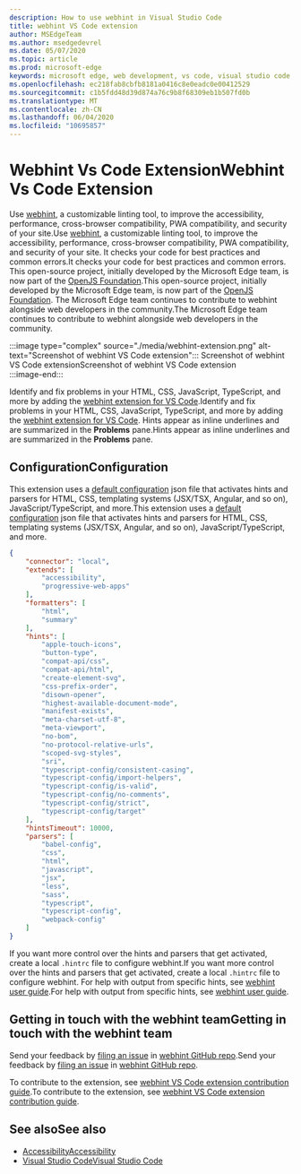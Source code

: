 ```yaml
---
description: How to use webhint in Visual Studio Code
title: webhint VS Code extension
author: MSEdgeTeam
ms.author: msedgedevrel
ms.date: 05/07/2020
ms.topic: article
ms.prod: microsoft-edge
keywords: microsoft edge, web development, vs code, visual studio code, webhint
ms.openlocfilehash: ec218fab8cbfb8181a0416c8e0eadc0e00412529
ms.sourcegitcommit: c1b5fdd48d39d874a76c9b8f68309eb1b507fd0b
ms.translationtype: MT
ms.contentlocale: zh-CN
ms.lasthandoff: 06/04/2020
ms.locfileid: "10695857"
---
```

# <span data-ttu-id="f27f2-104">Webhint Vs Code Extension</span><span class="sxs-lookup"><span data-stu-id="f27f2-104">Webhint Vs Code Extension</span></span>  

<span data-ttu-id="f27f2-105">Use [webhint][WebhintMain], a customizable linting tool, to improve the accessibility, performance, cross-browser compatibility, PWA compatibility, and security of your site.</span><span class="sxs-lookup"><span data-stu-id="f27f2-105">Use [webhint][WebhintMain], a customizable linting tool, to improve the accessibility, performance, cross-browser compatibility, PWA compatibility, and security of your site.</span></span>  <span data-ttu-id="f27f2-106">It checks your code for best practices and common errors.</span><span class="sxs-lookup"><span data-stu-id="f27f2-106">It checks your code for best practices and common errors.</span></span> <span data-ttu-id="f27f2-107">This open-source project, initially developed by the Microsoft Edge team, is now part of the [OpenJS Foundation][OpenjsFoundation].</span><span class="sxs-lookup"><span data-stu-id="f27f2-107">This open-source project, initially developed by the Microsoft Edge team, is now part of the [OpenJS Foundation][OpenjsFoundation].</span></span>  <span data-ttu-id="f27f2-108">The Microsoft Edge team continues to contribute to webhint alongside web developers in the community.</span><span class="sxs-lookup"><span data-stu-id="f27f2-108">The Microsoft Edge team continues to contribute to webhint alongside web developers in the community.</span></span>  

:::image type="complex" source="./media/webhint-extension.png" alt-text="Screenshot of webhint VS Code extension":::
   <span data-ttu-id="f27f2-110">Screenshot of webhint VS Code extension</span><span class="sxs-lookup"><span data-stu-id="f27f2-110">Screenshot of webhint VS Code extension</span></span>  
:::image-end:::

<!--![Screenshot of webhint VS Code extension][ImageWebhintExtension]  -->  

<span data-ttu-id="f27f2-111">Identify and fix problems in your HTML, CSS, JavaScript, TypeScript, and more by adding the [webhint extension for VS Code][VisualstudioMarketplaceWebhint].</span><span class="sxs-lookup"><span data-stu-id="f27f2-111">Identify and fix problems in your HTML, CSS, JavaScript, TypeScript, and more by adding the [webhint extension for VS Code][VisualstudioMarketplaceWebhint].</span></span>  <span data-ttu-id="f27f2-112">Hints appear as inline underlines and are summarized in the **Problems** pane.</span><span class="sxs-lookup"><span data-stu-id="f27f2-112">Hints appear as inline underlines and are summarized in the **Problems** pane.</span></span>  

## <span data-ttu-id="f27f2-113">Configuration</span><span class="sxs-lookup"><span data-stu-id="f27f2-113">Configuration</span></span>  

<span data-ttu-id="f27f2-114">This extension uses a [default configuration][GithubWebhintioIndexjson] json file that activates hints and parsers for HTML, CSS, templating systems \(JSX/TSX, Angular, and so on\), JavaScript/TypeScript, and more.</span><span class="sxs-lookup"><span data-stu-id="f27f2-114">This extension uses a [default configuration][GithubWebhintioIndexjson] json file that activates hints and parsers for HTML, CSS, templating systems \(JSX/TSX, Angular, and so on\), JavaScript/TypeScript, and more.</span></span>  

```json
{
    "connector": "local",
    "extends": [
        "accessibility",
        "progressive-web-apps"
    ],
    "formatters": [
        "html",
        "summary"
    ],
    "hints": [
        "apple-touch-icons",
        "button-type",
        "compat-api/css",
        "compat-api/html",
        "create-element-svg",
        "css-prefix-order",
        "disown-opener",
        "highest-available-document-mode",
        "manifest-exists",
        "meta-charset-utf-8",
        "meta-viewport",
        "no-bom",
        "no-protocol-relative-urls",
        "scoped-svg-styles",
        "sri",
        "typescript-config/consistent-casing",
        "typescript-config/import-helpers",
        "typescript-config/is-valid",
        "typescript-config/no-comments",
        "typescript-config/strict",
        "typescript-config/target"
    ],
    "hintsTimeout": 10000,
    "parsers": [
        "babel-config",
        "css",
        "html",
        "javascript",
        "jsx",
        "less",
        "sass",
        "typescript",
        "typescript-config",
        "webpack-config"
    ]
}
```  

<span data-ttu-id="f27f2-115">If you want more control over the hints and parsers that get activated, create a local `.hintrc` file to configure webhint.</span><span class="sxs-lookup"><span data-stu-id="f27f2-115">If you want more control over the hints and parsers that get activated, create a local `.hintrc` file to configure webhint.</span></span>  <span data-ttu-id="f27f2-116">For help with output from specific hints, see [webhint user guide][WebhintDocsUserguideConfiguringSummary].</span><span class="sxs-lookup"><span data-stu-id="f27f2-116">For help with output from specific hints, see [webhint user guide][WebhintDocsUserguideConfiguringSummary].</span></span>  

## <span data-ttu-id="f27f2-117">Getting in touch with the webhint team</span><span class="sxs-lookup"><span data-stu-id="f27f2-117">Getting in touch with the webhint team</span></span>  

<span data-ttu-id="f27f2-118">Send your feedback by [filing an issue][GithubWebhintioIssuesNew] in [webhint GitHub repo][GithubWebhintio].</span><span class="sxs-lookup"><span data-stu-id="f27f2-118">Send your feedback by [filing an issue][GithubWebhintioIssuesNew] in [webhint GitHub repo][GithubWebhintio].</span></span>  

<span data-ttu-id="f27f2-119">To contribute to the extension, see [webhint VS Code extension contribution guide][GithubWebhintioExtensionVscodeContributing].</span><span class="sxs-lookup"><span data-stu-id="f27f2-119">To contribute to the extension, see [webhint VS Code extension contribution guide][GithubWebhintioExtensionVscodeContributing].</span></span>  

## <span data-ttu-id="f27f2-120">See also</span><span class="sxs-lookup"><span data-stu-id="f27f2-120">See also</span></span>  

*   [<span data-ttu-id="f27f2-121">Accessibility</span><span class="sxs-lookup"><span data-stu-id="f27f2-121">Accessibility</span></span>][AccessibilityIndex]  
*   [<span data-ttu-id="f27f2-122">Visual Studio Code</span><span class="sxs-lookup"><span data-stu-id="f27f2-122">Visual Studio Code</span></span>][VisualstudiocodeIndex]  

<!-- image links -->  

<!--[ImageWebhintExtension]: ./media/webhint-extension.png "Screenshot of webhint VS Code extension"  -->  

<!--links -->  

[AccessibilityIndex]: /microsoft-edge/accessibility "Accessibility | Microsoft Docs"  

[VisualstudiocodeIndex]: /microsoft-edge/visual-studio-code/index "Visual Studio Code | Microsoft Docs"  

[GithubWebhintio]: https://github.com/webhintio/hint "webhint | GitHub"  
[GithubWebhintioExtensionVscodeContributing]: https://github.com/webhintio/hint/blob/master/packages/extension-vscode/CONTRIBUTING.md "Contributing - webhint | GitHub"  
[GithubWebhintioIndexjson]: https://github.com/webhintio/hint/blob/master/packages/configuration-development/index.json "index.json - webhintio/hint | GitHub"
[GithubWebhintioIssuesNew]: https://github.com/webhintio/hint/issues/new "New Issues - webhintio/hint | GitHub"  

[VisualstudioMarketplaceWebhint]: https://marketplace.visualstudio.com/items?itemName=webhint.vscode-webhint "webhint | Visual Studio Marketplace"  

[OpenjsFoundation]:  https://openjsf.org "OpenJS Foundation"  

[WebhintDocsUserguideConfiguringSummary]: https://webhint.io/docs/user-guide/configuring-webhint/summary "Configuring Webhint | webhint Documentation"  
[WebhintMain]:  https://webhint.io "webhint"  
